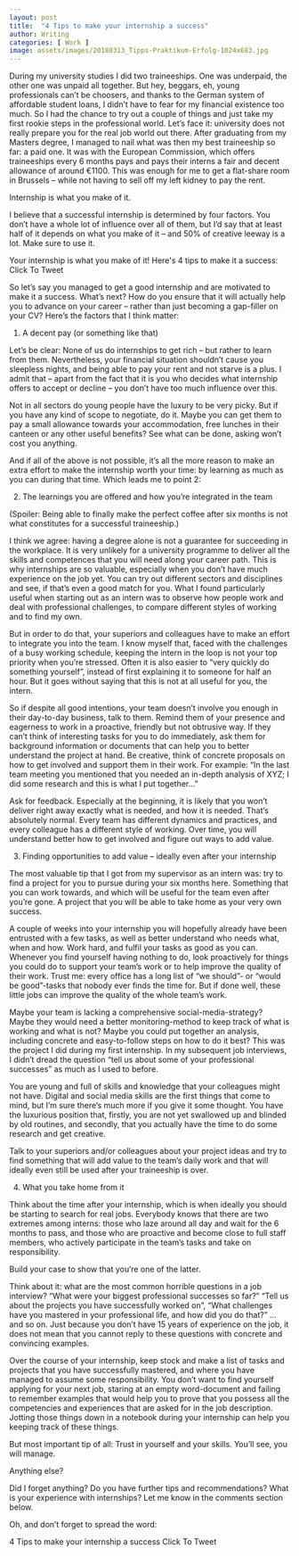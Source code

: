 ```yaml
---
layout: post
title:  "4 Tips to make your internship a success"
author: Writing
categories: [ Work ]
image: assets/images/20180313_Tipps-Praktikum-Erfolg-1024x683.jpg
---
```



During my university studies I did two traineeships. One was underpaid, the other one was unpaid all together. But hey, beggars, eh, young professionals can’t be choosers, and thanks to the German system of affordable student loans, I didn’t have to fear for my financial existence too much. So I had the chance to try out a couple of things and just take my first rookie steps in the professional world. Let’s face it: university does not really prepare you for the real job world out there. After graduating from my Masters degree, I managed to nail what was then my best traineeship so far: a paid one. It was with the European Commission, which offers traineeships every 6 months pays and pays their interns a fair and decent allowance of around €1100. This was enough for me to get a flat-share room in Brussels – while not having to sell off my left kidney to pay the rent.

Internship is what you make of it.

I believe that a successful internship is determined by four factors. You don’t have a whole lot of influence over all of them, but I’d say that at least half of it depends on what you make of it – and 50% of creative leeway is a lot. Make sure to use it.

Your internship is what you make of it! Here's 4 tips to make it a success: Click To Tweet

So let’s say you managed to get a good internship and are motivated to make it a success. What’s next? How do you ensure that it will actually help you to advance on your career – rather than just becoming a gap-filler on your CV? Here’s the factors that I think matter:

1. A decent pay (or something like that)

Let’s be clear: None of us do internships to get rich – but rather to learn from them. Nevertheless, your financial situation shouldn’t cause you sleepless nights, and being able to pay your rent and not starve is a plus. I admit that – apart from the fact that it is you who decides what internship offers to accept or decline – you don’t have too much influence over this.

Not in all sectors do young people have the luxury to be very picky. But if you have any kind of scope to negotiate, do it. Maybe you can get them to pay a small allowance towards your accommodation, free lunches in their canteen or any other useful benefits? See what can be done, asking won’t cost you anything.

And if all of the above is not possible, it’s all the more reason to make an extra effort to make the internship worth your time: by learning as much as you can during that time. Which leads me to point 2:

2. The learnings you are offered and how you’re integrated in the team

(Spoiler: Being able to finally make the perfect coffee after six months is not what constitutes for a successful traineeship.)

I think we agree: having a degree alone is not a guarantee for succeeding in the workplace. It is very unlikely for a university programme to deliver all the skills and competences that you will need along your career path. This is why internships are so valuable, especially when you don’t have much experience on the job yet. You can try out different sectors and disciplines and see, if that’s even a good match for you. What I found particularly useful when starting out as an intern was to observe how people work and deal with professional challenges, to compare different styles of working and to find my own.

But in order to do that, your superiors and colleagues have to make an effort to integrate you into the team. I know myself that, faced with the challenges of a busy working schedule, keeping the intern in the loop is not your top priority when you’re stressed. Often it is also easier to “very quickly do something yourself”, instead of first explaining it to someone for half an hour. But it goes without saying that this is not at all useful for you, the intern.

So if despite all good intentions, your team doesn’t involve you enough in their day-to-day business, talk to them. Remind them of your presence and eagerness to work in a proactive, friendly but not obtrusive way. If they can’t think of interesting tasks for you to do immediately, ask them for background information or documents that can help you to better understand the project at hand. Be creative, think of concrete proposals on how to get involved and support them in their work. For example: “In the last team meeting you mentioned that you needed an in-depth analysis of XYZ; I did some research and this is what I put together…”

Ask for feedback. Especially at the beginning, it is likely that you won’t deliver right away exactly what is needed, and how it is needed. That’s absolutely normal. Every team has different dynamics and practices, and every colleague has a different style of working. Over time, you will understand better how to get involved and figure out ways to add value.

3. Finding opportunities to add value – ideally even after your internship

The most valuable tip that I got from my supervisor as an intern was: try to find a project for you to pursue during your six months here. Something that you can work towards, and which will be useful for the team even after you’re gone. A project that you will be able to take home as your very own success.

A couple of weeks into your internship you will hopefully already have been entrusted with a few tasks, as well as better understand who needs what, when and how. Work hard, and fulfil your tasks as good as you can. Whenever you find yourself having nothing to do, look proactively for things you could do to support your team’s work or to help improve the quality of their work. Trust me: every office has a long list of “we should”- or “would be good”-tasks that nobody ever finds the time for. But if done well, these little jobs can improve the quality of the whole team’s work.

Maybe your team is lacking a comprehensive social-media-strategy? Maybe they would need a better monitoring-method to keep track of what is working and what is not? Maybe you could put together an analysis, including concrete and easy-to-follow steps on how to do it best? This was the project I did during my first internship. In my subsequent job interviews, I didn’t dread the question “tell us about some of your professional successes” as much as I used to before.

You are young and full of skills and knowledge that your colleagues might not have. Digital and social media skills are the first things that come to mind, but I’m sure there’s much more if you give it some thought. You have the luxurious position that, firstly, you are not yet swallowed up and blinded by old routines, and secondly, that you actually have the time to do some research and get creative.

Talk to your superiors and/or colleagues about your project ideas and try to find something that will add value to the team’s daily work and that will ideally even still be used after your traineeship is over.

4. What you take home from it

Think about the time after your internship, which is when ideally you should be starting to search for real jobs. Everybody knows that there are two extremes among interns: those who laze around all day and wait for the 6 months to pass, and those who are proactive and become close to full staff members, who actively participate in the team’s tasks and take on responsibility.

Build your case to show that you’re one of the latter.

Think about it: what are the most common horrible questions in a job interview? “What were your biggest professional successes so far?” “Tell us about the projects you have successfully worked on”, “What challenges have you mastered in your professional life, and how did you do that?” …and so on. Just because you don’t have 15 years of experience on the job, it does not mean that you cannot reply to these questions with concrete and convincing examples.

Over the course of your internship, keep stock and make a list of tasks and projects that you have successfully mastered, and where you have managed to assume some responsibility. You don’t want to find yourself applying for your next job, staring at an empty word-document and failing to remember examples that would help you to prove that you possess all the competencies and experiences that are asked for in the job description. Jotting those things down in a notebook during your internship can help you keeping track of these things.

But most important tip of all: Trust in yourself and your skills. You’ll see, you will manage.

Anything else?

Did I forget anything? Do you have further tips and recommendations? What is your experience with internships? Let me know in the comments section below.

Oh, and don’t forget to spread the word:

4 Tips to make your internship a success Click To Tweet

